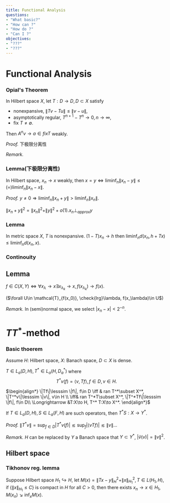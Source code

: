 ```yaml
---
title: Functional Analysis
questions:
- "What basic?"
- "How can ?"
- "How do ?"
- "Can I ?"
objectives:
- "???"
- "???"
---
```


# Functional Analysis

### Opial's Theorem
In Hilbert space $X$, let $T:D\to D,D\subset X$ satisfy

* nonexpansive, $\|Tv-Tu\|\leq\|v-u\|$,
* asymptotically regular, $T^{n+1}-T^n\to 0,n\to\infty$,
* fix $T\neq\emptyset$.

Then $A^nv\to a\in fix T$ weakly.

*Proof.* 下极限分离性

*Remark.*

### Lemma(下极限分离性)
In Hilbert space, $x_n\to x$ weakly, then
$x=y \iff \liminf_n\|x_n-y\|\leq(=)\liminf_n\|x_n-x\|$.

*Proof.* $y\neq 0\Rightarrow \liminf_n\|x_n+y\|>\liminf_n\|x_n\|​$.

$\|x_n+y\|^2=\|x_n\|^2+\|y\|^2+o(1)$.$x_n\perp_{approx} y$

### Lemma

In metric space $X$, $T$ is nonexpansive. $(1-T)x_n\to h$ then $\liminf_nd(x_n,h+Tx)\leq\liminf_nd(x_n,x)$.


### Continouity

## Lemma
$f\in C(X,Y)\iff \forall x_\lambda\to x \exists x_{\lambda_k}\to x,f(x_{\lambda_k})\to f(x)$.

($\forall U\in \mathcal{T}_{f(x_0)}, \check{lrg}\lambda, f(x_\lambda)\in U$)

*Remark.* In (semi)normal space, we select $|x_n-x|<2^{-n}$.



# $TT^*$-method

### Basic thoerem
Assume $H$: Hilbert space, $X$: Banach space, $D\subset X$ is dense.

$T\in L_a(D, H), T^*\in L_a(H, D_a^*)$ where 
$$ T^*v(f) =\langle v,Tf\rangle, f\in D, v\in H.$$

$\begin{align*}
\|Tf\|\lesssim \|f\|, f\in D \iff & ran T^*\subset X^*, \|T^*v\|\lesssim \|v\|, v\in H \\
\iff& ran T^*T\subset X^*, \|T^*Tf\|\lesssim \|f\|, f\in D\\
\Longrightarrow &T:X\to H, T^* T:X\to X^*.
\end{align*}$

If $T\in L_a(D, H),S\in L_a(F, H)$ are such operators, then $T^*S:X\to Y^*$.

*Proof.* $\|T^*v\|=\sup_{f\in D} |T^*v(f)|\lesssim \sup_f |\langle vTf\rangle|\lesssim \|v\|$...

*Remark.* $H$ can be replaced by $Y$ a Banach space that $Y\subset Y^*$, $|\tilde{v} (v)|=\|v\|^2$.


## Hilbert space

### Tikhonov reg. lemma
Suppose Hilbert space $H_1\hookrightarrow H$, let $M(x)=\|Tx-y\|^2_H+\|x\|^2_{H_1}, T\in L(H_1,H)$, if $\{\|x\|_{H_1}\leq C\}$ is compact in $H$ for all $C>0$, then there exists $x_n\to x\in H_1, M(x_n)\searrow \inf_x M(x)$.


